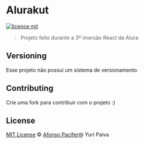 # Alurakut

[![licence mit](https://img.shields.io/badge/licence-MIT-blue.svg)](https://github.com/afonsopacifer/open-source-boilerplate/blob/master/LICENSE.md)

> Projeto feito durante a 3º imersão React da Alura

## Versioning

Esse projeto não possui um sistema de versionamento

## Contributing

Crie uma fork para contribuir com o projeto :)

## License
[MIT License](https://github.com/afonsopacifer/open-source-boilerplate/blob/master/LICENSE.md) © [Afonso Pacifer](http://afonsopacifer.com/)@ Yuri Paiva
